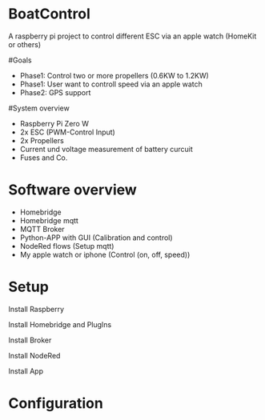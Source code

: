 # BoatControl
A raspberry pi project to control different ESC via an apple watch (HomeKit or others)

#Goals
* Phase1: Control two or more propellers (0.6KW to 1.2KW)
* Phase1: User want to controll speed via an apple watch
* Phase2: GPS support

#System overview
* Raspberry Pi Zero W
* 2x ESC (PWM-Control Input)
* 2x Propellers
* Current und voltage measurement of battery curcuit
* Fuses and Co.

# Software overview
* Homebridge
* Homebridge mqtt
* MQTT Broker
* Python-APP with GUI (Calibration and control)
* NodeRed flows (Setup mqtt)
* My apple watch or iphone (Control (on, off, speed))

# Setup
Install Raspberry

Install Homebridge and PlugIns

Install Broker

Install NodeRed

Install App

# Configuration

